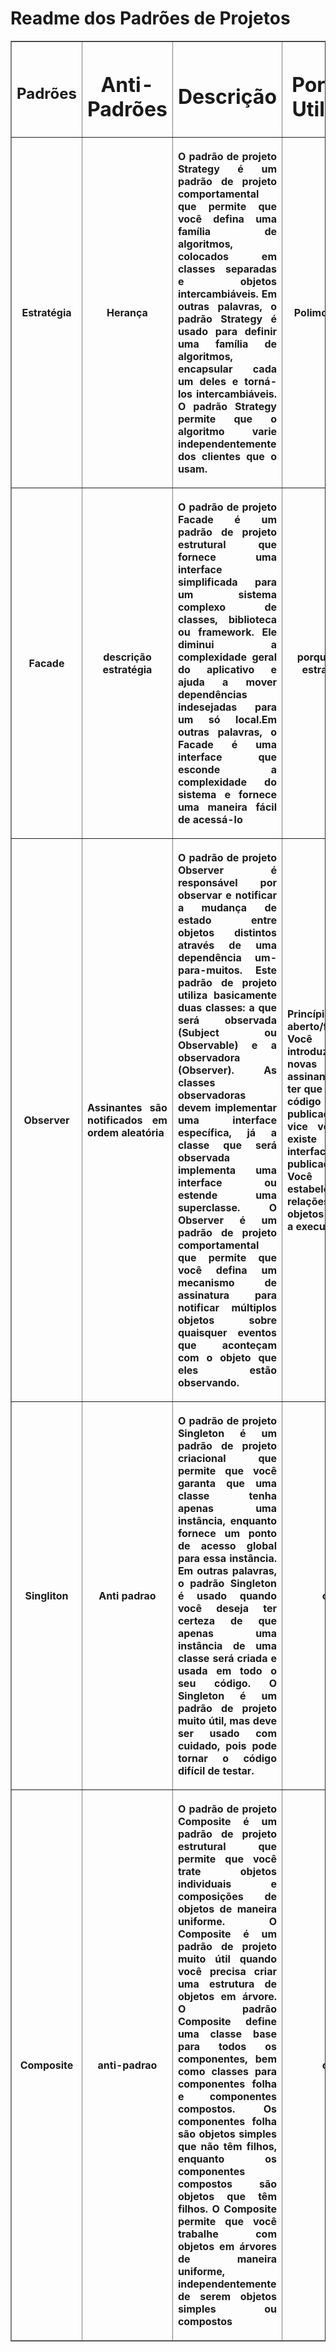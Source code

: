 # Readme dos Padrões de Projetos
<body>
  <table border="1" width="500">
	<thead>
	 <tr>
		 <th scope="col"> <h2>Padrões</h2></th>
		 <th scope="col"> <h1>Anti-Padrões</h1></th>
		 <th scope="col"> <h1>Descrição</h1></th>
		 <th scope="col"> <h1>Porque Utilizar</h1></th>			  
	 </tr>
        <tr>
		 <th scope="col">Estratégia</th>
		 <th scope="col"> Herança </th>
		 <th scope="col"> <p align="justify">
					 O padrão de projeto Strategy é um padrão de projeto comportamental que permite que você defina uma família de algoritmos,
					 colocados  em classes separadas e objetos intercambiáveis. Em outras palavras, o padrão Strategy é usado para
					 definir uma família de algoritmos, encapsular cada um deles e torná-los intercambiáveis. O padrão Strategy permite que o 
					 algoritmo varie independentemente dos clientes que o usam.
			   </p> 
		   </th> 
		 <th scope="col"> Polimorfismo  </th>  
	 </tr>   
       <tr>
		 <th scope="col">Facade</th>
             <th scope="col"> descrição estratégia</th> 
		 <th scope="col">
		 <p align="justify"> O padrão de projeto Facade é um padrão de projeto estrutural que fornece uma interface simplificada para um sistema complexo de classes, biblioteca ou                  framework.  Ele diminui a complexidade geral do aplicativo e ajuda a mover dependências indesejadas para um só local.Em outras palavras, o Facade é uma interface que esconde
		 a complexidade do sistema e fornece uma maneira fácil de acessá-lo </p>
		 </th>
		 <th scope="col"> porque usar estratégia</th>
		 </tr>     
            <tr>
		 <th scope="col">Observer</th>
             <th scope="col"> <p align="justify">Assinantes são notificados em ordem aleatória
			  </p>   </th>    
		 <th scope="col">
			  <p align="justify"> 
			   O padrão de projeto Observer é responsável por observar e notificar a mudança de estado entre objetos distintos através de uma dependência um-para-muitos. 
                     Este padrão de projeto utiliza basicamente duas classes: a que será observada (Subject ou Observable) e a observadora (Observer). As classes observadoras
                     devem implementar uma interface específica, já a classe que será observada implementa uma interface ou estende uma superclasse. O Observer é um padrão de 
                     projeto comportamental que permite que você defina um mecanismo de assinatura para notificar múltiplos objetos sobre quaisquer eventos que aconteçam com 
                     o objeto que eles estão observando.
			  </p>     
		</th>
		<th scope="col"><p align="justify">Princípio aberto/fechado. Você pode introduzir novas classes assinantes sem ter que mudar o código da publicadora (e vice versa se existe uma interface publicadora).
 Você pode estabelecer relações entre objetos durante a execução.
			  </p></th>
		</tr>
            <tr>
		 <th scope="col">Singliton</th>
              <th scope="col"> Anti padrao </th>     
		 <th scope="col">
			   <p align="justify"> 
			   O padrão de projeto Singleton é um padrão de projeto criacional que permite que você garanta que uma classe tenha apenas uma instância, enquanto fornece um
                     ponto de acesso global para essa instância. Em outras palavras, o padrão Singleton é usado quando você deseja ter certeza de que apenas uma instância de uma
                    classe será criada e usada em todo o seu código. O Singleton é um padrão de projeto muito útil, mas deve ser usado com cuidado, pois pode tornar o código difícil de                        testar.
		         </p>        
		 </th>
		 <th scope="col"> <p>oi </p>  </th>   
		 </tr>
		 <tr>
		 <th scope="col">Composite</th>
             <th scope="col"> anti-padrao  </th>      
		 <th scope="col">
			   <p align="justify"> O padrão de projeto Composite é um padrão de projeto estrutural que permite que você trate objetos individuais e composições de objetos de maneira                         uniforme. O Composite é um  padrão de projeto muito útil quando você precisa criar uma estrutura de objetos em árvore. O padrão Composite define uma classe base                            para todos os componentes, bem como  classes para componentes folha e componentes compostos. Os componentes folha são objetos simples que não têm filhos, enquanto                          os componentes compostos são objetos que têm filhos. O Composite permite que você trabalhe com objetos em árvores de maneira uniforme, independentemente de serem                          objetos simples ou compostos
			  </p> 
		 </th>
		 <th scope="col"> <p>oi </p>  </th>
	  </tr>
	</thead>
 </table>
 </body>

